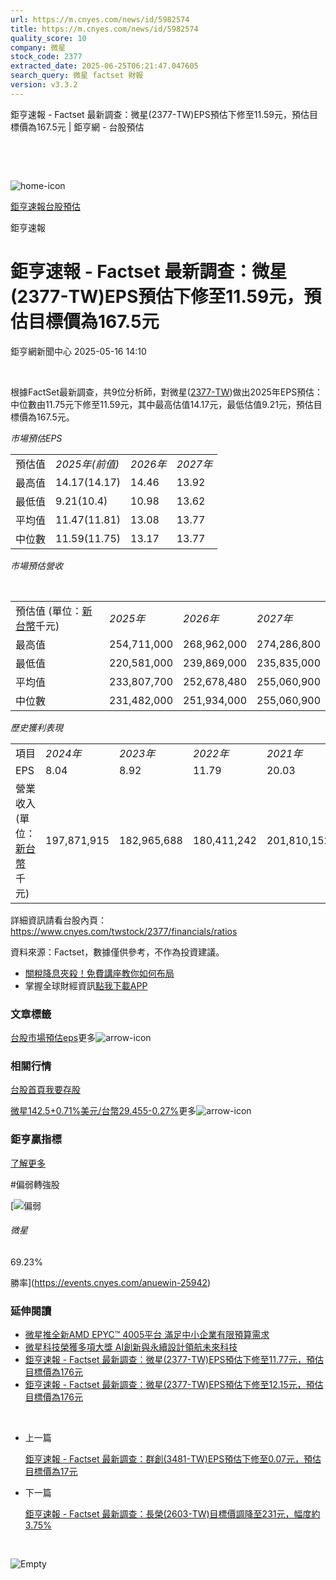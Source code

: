 ```yaml
---
url: https://m.cnyes.com/news/id/5982574
title: https://m.cnyes.com/news/id/5982574
quality_score: 10
company: 微星
stock_code: 2377
extracted_date: 2025-06-25T06:21:47.047605
search_query: 微星 factset 財報
version: v3.3.2
---
```


鉅亨速報 - Factset 最新調查：微星(2377-TW)EPS預估下修至11.59元，預估目標價為167.5元 | 鉅亨網 - 台股預估

‌

‌

![home-icon](/assets/icons/breadCrumb/symbol-icon-home.svg)

[鉅亨速報](/news/cat/anue_live)[台股預估](/news/cat/tw_forecast)

鉅亨速報

# 鉅亨速報 - Factset 最新調查：微星(2377-TW)EPS預估下修至11.59元，預估目標價為167.5元

鉅亨網新聞中心 2025-05-16 14:10

‌

根據FactSet最新調查，共9位分析師，對微星([2377-TW](https://www.cnyes.com/twstock/2377))做出2025年EPS預估：中位數由11.75元下修至11.59元，其中最高估值14.17元，最低估值9.21元，預估目標價為167.5元。

*市場預估EPS*

|  |  |  |  |
| --- | --- | --- | --- |
| 預估值 | *2025年(前值)* | *2026年* | *2027年* |
| 最高值 | 14.17(14.17) | 14.46 | 13.92 |
| 最低值 | 9.21(10.4) | 10.98 | 13.62 |
| 平均值 | 11.47(11.81) | 13.08 | 13.77 |
| 中位數 | 11.59(11.75) | 13.17 | 13.77 |

*市場預估營收*

‌

|  |  |  |  |
| --- | --- | --- | --- |
| 預估值 (單位：[新台幣](https://invest.cnyes.com/forex/detail/usdtwd)千元) | *2025年* | *2026年* | *2027年* |
| 最高值 | 254,711,000 | 268,962,000 | 274,286,800 |
| 最低值 | 220,581,000 | 239,869,000 | 235,835,000 |
| 平均值 | 233,807,700 | 252,678,480 | 255,060,900 |
| 中位數 | 231,482,000 | 251,934,000 | 255,060,900 |

*歷史獲利表現*

|  |  |  |  |  |
| --- | --- | --- | --- | --- |
| 項目 | *2024年* | *2023年* | *2022年* | *2021年* |
| EPS | 8.04 | 8.92 | 11.79 | 20.03 |
| 營業收入 (單位：[新台幣](https://invest.cnyes.com/forex/detail/usdtwd)千元) | 197,871,915 | 182,965,688 | 180,411,242 | 201,810,152 |

詳細資訊請看台股內頁：  
<https://www.cnyes.com/twstock/2377/financials/ratios>

資料來源：Factset，數據僅供參考，不作為投資建議。

* [關稅降息夾殺！免費講座教你如何布局](https://www.rsc.com.tw/Cnyes_RSC/SeminarBooking2025InvestmentOutlook.aspx?utm_source=anue&utm_medium=usstocks_end)
* 掌握全球財經資訊[點我下載APP](http://www.cnyes.com/app/?utm_source=mweb&utm_medium=HamMenuBanner&utm_campaign=fixed&utm_content=entr)

### 文章標籤

[台股](https://news.cnyes.com/tag/台股 "台股")[市場預估](https://news.cnyes.com/tag/市場預估 "市場預估")[eps](https://news.cnyes.com/tag/eps "eps")更多![arrow-icon](/assets/icons/arrows/arrow-down.svg)

### 相關行情

[台股首頁](https://www.cnyes.com/twstock)[我要存股](https://supr.link/8OHaU)

[微星142.5+0.71%](https://www.cnyes.com/twstock/2377)[美元/台幣29.455-0.27%](https://invest.cnyes.com/forex/detail/USDTWD)更多![arrow-icon](/assets/icons/arrows/arrow-down.svg)

### 鉅亨贏指標

[了解更多](https://events.cnyes.com/anuewin-25942)

#偏弱轉強股

[![偏弱](/assets/icons/win-indicator/short.svg)

###### 微星

69.23%

勝率](https://events.cnyes.com/anuewin-25942)

### 延伸閱讀

* [微星推全新AMD EPYC™ 4005平台 滿足中小企業有限預算需求](/news/id/5980581)
* [微星科技榮獲多項大獎 AI創新與永續設計領航未來科技](/news/id/5978718)
* [鉅亨速報 - Factset 最新調查：微星(2377-TW)EPS預估下修至11.77元，預估目標價為176元](/news/id/5978023)
* [鉅亨速報 - Factset 最新調查：微星(2377-TW)EPS預估下修至12.15元，預估目標價為176元](/news/id/5976196)

‌

* 上一篇

  [鉅亨速報 - Factset 最新調查：群創(3481-TW)EPS預估下修至0.07元，預估目標價為17元](/news/id/5982785)
* 下一篇

  [鉅亨速報 - Factset 最新調查：長榮(2603-TW)目標價調降至231元，幅度約3.75%](/news/id/5982458)

‌

![Empty](/assets/icons/skeleton/empty-image.svg)

‌